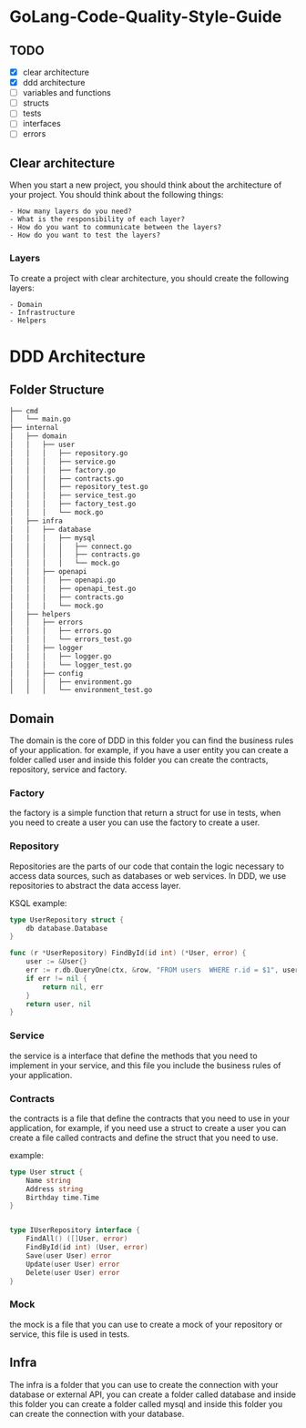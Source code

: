 # GoLang-Code-Quality-Style-Guide

## TODO

- [x] clear architecture
- [x] ddd architecture
- [ ] variables and functions
- [ ] structs
- [ ] tests
- [ ] interfaces
- [ ] errors

## Clear architecture

When you start a new project, you should think about the architecture of your project. You should think about the following things:

    - How many layers do you need?
    - What is the responsibility of each layer?
    - How do you want to communicate between the layers?
    - How do you want to test the layers?

### Layers
To create a project with clear architecture, you should create the following layers:

    - Domain
    - Infrastructure
    - Helpers


# DDD Architecture
## Folder Structure

```bash
├── cmd
│   └── main.go
├── internal
│   ├── domain
│   │   ├── user
│   │   │   ├── repository.go
│   │   │   ├── service.go
│   │   │   ├── factory.go
│   │   │   ├── contracts.go
│   │   │   ├── repository_test.go
│   │   │   ├── service_test.go
│   │   │   ├── factory_test.go
│   │   │   └── mock.go
│   ├── infra
│   │   ├── database
│   │   │   ├── mysql
│   │   │   │   ├── connect.go
│   │   │   │   ├── contracts.go
│   │   │   │   └── mock.go
│   │   ├── openapi
│   │   │   ├── openapi.go
│   │   │   ├── openapi_test.go
│   │   │   ├── contracts.go
│   │   │   └── mock.go
│   ├── helpers
│   │   ├── errors
│   │   │   ├── errors.go
│   │   │   └── errors_test.go
│   │   ├── logger
│   │   │   ├── logger.go
│   │   │   └── logger_test.go
│   │   ├── config
│   │   │   ├── environment.go
│   │   │   └── environment_test.go


```

## Domain

The domain is the core of DDD in this folder you can find the business rules of your application.
for example, if you have a user entity you can create a folder called user and inside this folder you can create the contracts, repository, service and factory.

### Factory

the factory is a simple function that return a struct for use in tests, when you need to create a user you can use the factory to create a user.

### Repository

Repositories are the parts of our code that contain the logic necessary to access data sources, such as databases or web services. In DDD, we use repositories to abstract the data access layer.

KSQL example:
```go
type UserRepository struct {
    db database.Database
}

func (r *UserRepository) FindById(id int) (*User, error) {
    user := &User{}
    err := r.db.QueryOne(ctx, &row, "FROM users  WHERE r.id = $1", user)
    if err != nil {
        return nil, err
    }
    return user, nil
}
```

### Service

the service is a interface that define the methods that you need to implement in your service, and this file you include the business rules of your application.

### Contracts

the contracts is a file that define the contracts that you need to use in your application, for example, if you need  use a struct to create a user you can create a file called contracts and define the struct that you need to use.


example:
```go
type User struct {
    Name string
    Address string
    Birthday time.Time
}


type IUserRepository interface {
    FindAll() ([]User, error)
    FindById(id int) (User, error)
    Save(user User) error
    Update(user User) error
    Delete(user User) error
}
```

### Mock
the mock is a file that you can use to create a mock of your repository or service, this file is used in tests.

## Infra

The infra is a folder that you can use to create the connection with your database or external API, you can create a folder called database and inside this folder you can create a folder called mysql and inside this folder you can create the connection with your database.



